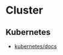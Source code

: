# Cluster

## Kubernetes

- [kubernetes/docs](https://github.com/GoogleCloudPlatform/kubernetes/tree/master/docs)
